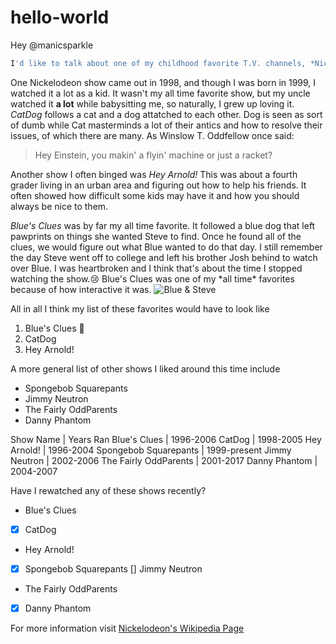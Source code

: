 # hello-world

Hey @manicsparkle

```javascript
I'd like to talk about one of my childhood favorite T.V. channels, *Nickelodeon*!
```

One Nickelodeon show came out in 1998, and though I was born in 1999, I watched it a lot as a kid. It wasn't my all time favorite show, but my uncle watched it **a lot** while babysitting me, so naturally, I grew up loving it.
*CatDog* follows a cat and a dog attatched to each other. Dog is seen as sort of dumb while Cat masterminds a lot of their antics and how to resolve their issues, of which there are many. 
As Winslow T. Oddfellow once said:
>Hey Einstein, you makin' a flyin' machine or just a racket?

Another show I often binged was *Hey Arnold!* This was about a fourth grader living in an urban area and figuring out how to help his friends. It often showed how difficult some kids may have it and how you should always be nice to them.

*Blue's Clues* was by far my all time favorite. It followed a blue dog that left pawprints on things she wanted Steve to find. Once he found all of the clues, we would figure out what Blue wanted to do that day.
I still remember the day Steve went off to college and left his brother Josh behind to watch over Blue. I was heartbroken and I think that's about the time I stopped watching the show.:cry: Blue's Clues was one of my \*all time\* favorites because of how interactive it was.
![Blue & Steve](https://s1.r29static.com/bin/entry/d26/x,80/1649415/image.jpg) 

All in all I think my list of these favorites would have to look like
1. Blue's Clues :blue_heart:
2. CatDog
3. Hey Arnold!

A more general list of other shows I liked around this time include
* Spongebob Squarepants
* Jimmy Neutron
* The Fairly OddParents
* Danny Phantom

Show Name | Years Ran
Blue's Clues | 1996-2006
CatDog | 1998-2005
Hey Arnold! | 1996-2004
Spongebob Squarepants | 1999-present
Jimmy Neutron | 2002-2006
The Fairly OddParents | 2001-2017
Danny Phantom | 2004-2007

Have I rewatched any of these shows recently?
- Blue's Clues
- [x] CatDog
- Hey Arnold!
- [x] Spongebob Squarepants
[] Jimmy Neutron
- The Fairly OddParents
- [x] Danny Phantom


For more information visit [Nickelodeon's Wikipedia Page](https://en.wikipedia.org/wiki/List_of_programs_broadcast_by_Nickelodeon)
